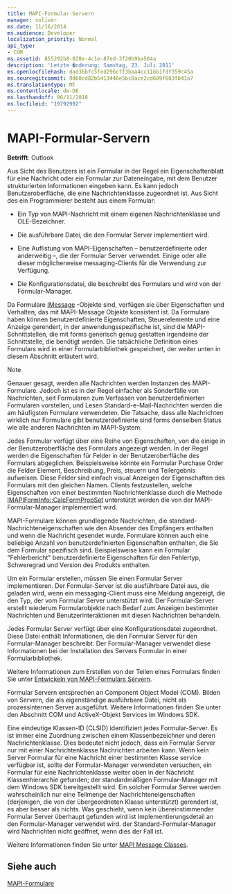 ```yaml
---
title: MAPI-Formular-Servern
manager: soliver
ms.date: 11/16/2014
ms.audience: Developer
localization_priority: Normal
api_type:
- COM
ms.assetid: 855292b8-028e-4c1e-87ed-3f20b9ba584a
description: 'Letzte �nderung: Samstag, 23. Juli 2011'
ms.openlocfilehash: dad36bfc5fed296cff3baa4cc11bb1fdf359c45a
ms.sourcegitcommit: 9d60cd82b5413446e5bc8ace2cd689f683fb41a7
ms.translationtype: MT
ms.contentlocale: de-DE
ms.lasthandoff: 06/11/2018
ms.locfileid: "19792992"
---
```

# <a name="mapi-form-servers"></a>MAPI-Formular-Servern

  
  
**Betrifft**: Outlook 
  
Aus Sicht des Benutzers ist ein Formular in der Regel ein Eigenschaftenblatt für eine Nachricht oder ein Formular zur Dateneingabe, mit dem Benutzer strukturierten Informationen eingeben kann. Es kann jedoch Benutzeroberfläche, die eine Nachrichtenklasse zugeordnet ist. Aus Sicht des ein Programmierer besteht aus einem Formular:
  
- Ein Typ von MAPI-Nachricht mit einem eigenen Nachrichtenklasse und OLE-Bezeichner.
    
- Die ausführbare Datei, die den Formular Server implementiert wird.
    
- Eine Auflistung von MAPI-Eigenschaften – benutzerdefinierte oder anderweitig –, die der Formular Server verwendet. Einige oder alle dieser möglicherweise messaging-Clients für die Verwendung zur Verfügung.
    
- Die Konfigurationsdatei, die beschreibt des Formulars und wird von der Formular-Manager.
    
Da Formulare [IMessage](imessageimapiprop.md) -Objekte sind, verfügen sie über Eigenschaften und Verhalten, das mit MAPI-Message Objekte konsistent ist. Da Formulare haben können benutzerdefinierte Eigenschaften, Steuerelemente und eine Anzeige gerendert, in der anwendungsspezifische ist, sind die MAPI-Schnittstellen, die mit forms generisch genug gestatten irgendeine der Schnittstelle, die benötigt werden. Die tatsächliche Definition eines Formulars wird in einer Formularbibliothek gespeichert, der weiter unten in diesem Abschnitt erläutert wird. 
  
> [!NOTE]
> Genauer gesagt, werden alle Nachrichten werden Instanzen des MAPI-Formulare. Jedoch ist es in der Regel einfacher als Sonderfälle von Nachrichten, seit Formularen zum Verfassen von benutzerdefinierten Formularen vorstellen, und Lesen Standard-e-Mail-Nachrichten werden die am häufigsten Formulare verwendeten. Die Tatsache, dass alle Nachrichten wirklich nur Formulare gibt benutzerdefinierte sind forms denselben Status wie alle anderen Nachrichten im MAPI-System. 
  
Jedes Formular verfügt über eine Reihe von Eigenschaften, von die einige in der Benutzeroberfläche des Formulars angezeigt werden. In der Regel werden die Eigenschaften für Felder in der Benutzeroberfläche des Formulars abgeglichen. Beispielsweise könnte ein Formular Purchase Order die Felder Element, Beschreibung, Preis, steuern und Teilergebnis aufweisen. Diese Felder sind einfach visual Anzeigen der Eigenschaften des Formulars mit den gleichen Namen. Clients festzustellen, welche Eigenschaften von einer bestimmten Nachrichtenklasse durch die Methode [IMAPIFormInfo::CalcFormPropSet](imapiforminfo-calcformpropset.md) unterstützt werden die von der MAPI-Formular-Manager implementiert wird. 
  
MAPI-Formulare können grundlegende Nachrichten, die standard-Nachrichteneigenschaften wie den Absender des Empfängers enthalten und wenn die Nachricht gesendet wurde. Formulare können auch eine beliebige Anzahl von benutzerdefinierten Eigenschaften enthalten, die Sie dem Formular spezifisch sind. Beispielsweise kann ein Formular "Fehlerbericht" benutzerdefinierte Eigenschaften für den Fehlertyp, Schweregrad und Version des Produkts enthalten.
  
Um ein Formular erstellen, müssen Sie einen Formular Server implementieren. Der Formular-Server ist die ausführbare Datei aus, die geladen wird, wenn ein messaging-Client muss eine Meldung angezeigt, die den Typ, der vom Formular Server unterstützt wird. Der Formular-Server erstellt wiederum Formularobjekte nach Bedarf zum Anzeigen bestimmter Nachrichten und Benutzerinteraktionen mit diesen Nachrichten behandeln.
  
Jedes Formular Server verfügt über eine Konfigurationsdatei zugeordnet. Diese Datei enthält Informationen, die den Formular Server für den Formular-Manager beschreibt. Der Formular-Manager verwendet diese Informationen bei der Installation des Servers Formular in einer Formularbibliothek.
  
Weitere Informationen zum Erstellen von der Teilen eines Formulars finden Sie unter [Entwickeln von MAPI-Formulars Servern](developing-mapi-form-servers.md).
  
Formular Servern entsprechen an Component Object Model (COM). Bilden von Servern, die als eigenständige ausführbare Datei, nicht als prozessinternen Server ausgeführt. Weitere Informationen finden Sie unter den Abschnitt COM und ActiveX-Objekt Services im Windows SDK.
  
Eine eindeutige Klassen-ID (CLSID) identifiziert jedes Formular-Server. Es ist immer eine Zuordnung zwischen einem Klassenbezeichner und deren Nachrichtenklasse. Dies bedeutet nicht jedoch, dass ein Formular Server nur mit einer Nachrichtenklasse Nachrichten arbeiten kann. Wenn kein Server Formular für eine Nachricht einer bestimmten Klasse service verfügbar ist, sollte der Formular-Manager verwendeten versuchen, ein Formular für eine Nachrichtenklasse weiter oben in der Nachricht Klassenhierarchie gefunden; der standardmäßigen Formular-Manager mit dem Windows SDK bereitgestellt wird. Ein solcher Formular Server werden wahrscheinlich nur eine Teilmenge der Nachrichteneigenschaften (derjenigen, die von der übergeordneten Klasse unterstützt) gerendert ist, es aber besser als nichts. Was geschieht, wenn kein übereinstimmender Formular Server überhaupt gefunden wird ist Implementierungsdetail an den Formular-Manager verwendet wird. der Standard-Formular-Manager wird Nachrichten nicht geöffnet, wenn dies der Fall ist.
  
Weitere Informationen finden Sie unter [MAPI Message Classes](mapi-message-classes.md).
  
## <a name="see-also"></a>Siehe auch



[MAPI-Formulare](mapi-forms.md)

